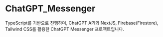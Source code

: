 # ChatGPT_Messenger
TypeScript를 기반으로 진행하며, ChatGPT API와 NextJS, Firebase(Firestore), Tailwind CSS를 활용한 ChatGPT Messenger 프로젝트입니다.
